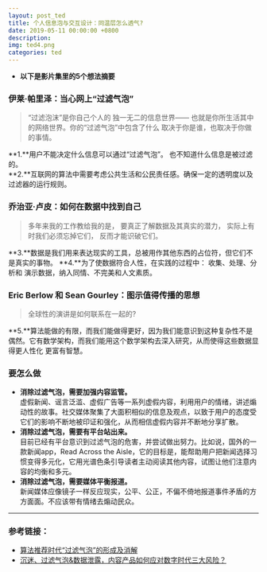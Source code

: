 ```yaml
---
layout: post_ted
title: 个人信息泡与交互设计：同温层怎么透气?
date: 2019-05-11 00:00:00 +0800
description:
img: ted4.png
categories: ted
---
```


- **以下是影片集里的5个想法摘要**

### 伊莱·帕里泽：当心网上“过滤气泡”
> “过滤泡沫”是你自己个人的 独一无二的信息世界—— 也就是你所生活其中的网络世界。你的“过滤气泡”中包含了什么 取决于你是谁，也取决于你做的事情。

**1.**用户不能决定什么信息可以通过“过滤气泡”。 也不知道什么信息是被过滤的。   
**2.**互联网的算法中需要考虑公共生活和公民责任感。确保一定的透明度以及过滤器的运行规则。
 
### 乔治亚·卢皮：如何在数据中找到自己
> 多年来我的工作教给我的是， 要真正了解数据及其真实的潜力， 实际上有时我们必须忘掉它们， 反而才能识破它们。
 
**3.**数据是我们用来表达现实的工具，总被用作其他东西的占位符，但它们不是真实的事物。
**4.**为了使数据符合人性，在实践的过程中： 收集、处理、分析和 演示数据，纳入同情、不完美和人文素质。

### Eric Berlow 和 Sean Gourley：图示值得传播的思想
> 全球性的演讲是如何联系在一起的?

**5.**算法能做的有限，而我们能做得更好，因为我们能意识到这种复杂性不是偶然。它有数学架构，而我们能用这个数学架构去深入研究，从而使得这些数据显得更人性化 更富有智慧。 
 
### 要怎么做
- **消除过滤气泡，需要加强内容监管。**     
虚假新闻、谣言泛滥、虚假广告等一系列虚假内容，利用用户的情绪，讲述煽动性的故事。社交媒体聚集了大面积相似的信息及观点，以致于用户的态度受它们的影响不断地被印证和强化，从而相信虚假内容并不断地分享扩散。
- **消除过滤气泡，需要有平台站出来。**      
目前已经有平台意识到过滤气泡的危害，并尝试做出努力。比如说，国外的一款新闻app，Read Across the Aisle，它的目标是，能帮助用户把新闻选择习惯变得多元化，它用光谱色条引导读者主动阅读其他内容，试图让他们注意内容的均衡和多元。
- **消除过滤气泡，需要媒体平衡报道。**    
新闻媒体应像镜子一样反应现实，公平、公正，不偏不倚地报道事件矛盾的方方面面。不应该带有情绪去煽动民众。

 --------

### 参考链接：
- [算法推荐时代“过滤气泡”的形成及消解](http://www.sohu.com/a/297511102_700645)
- [沉迷、过滤气泡&数据泄露，内容产品如何应对数字时代三大风险？](http://www.chinaz.com/manage/2019/0103/977729.shtml)